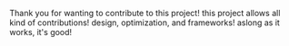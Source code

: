 Thank you for wanting to contribute to this project! this project allows all kind of contributions! design, optimization, and frameworks! aslong as it works, it's good!
